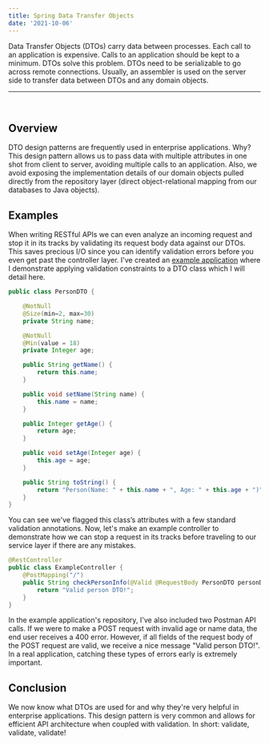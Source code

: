 ```yaml
---
title: Spring Data Transfer Objects
date: '2021-10-06'
---
```


Data Transfer Objects (DTOs) carry data between processes. Each call to an application is expensive. Calls to an application should be kept to a minimum. DTOs solve this problem. DTOs need to be serializable to go across remote connections. Usually, an assembler is used on the server side to transfer data between DTOs and any domain objects.

---
<br>

## Overview

DTO design patterns are frequently used in enterprise applications. Why? This design pattern allows us to pass data with multiple attributes in one shot from client to server, avoiding multiple calls to an application. Also, we avoid exposing the implementation details of our domain objects pulled directly from the repository layer (direct object-relational mapping from our databases to Java objects).

## Examples

When writing RESTful APIs we can even analyze an incoming request and stop it in its tracks by validating its request body data against our DTOs. This saves precious I/O since you can identify validation errors before you even get past the controller layer. I've created an [example application](https://github.com/maxwelldemaio/dtoExample) where I demonstrate applying validation constraints to a DTO class which I will detail here.

```java
public class PersonDTO {

	@NotNull
	@Size(min=2, max=30)
	private String name;

	@NotNull
	@Min(value = 18)
	private Integer age;

	public String getName() {
		return this.name;
	}

	public void setName(String name) {
		this.name = name;
	}

	public Integer getAge() {
		return age;
	}

	public void setAge(Integer age) {
		this.age = age;
	}

	public String toString() {
		return "Person(Name: " + this.name + ", Age: " + this.age + ")";
	}
}
```

You can see we've flagged this class’s attributes with a few standard validation annotations. Now, let's make an example controller to demonstrate how we can stop a request in its tracks before traveling to our service layer if there are any mistakes.

```java
@RestController
public class ExampleController {
	@PostMapping("/")
	public String checkPersonInfo(@Valid @RequestBody PersonDTO personDTO) {
		return "Valid person DTO!";
	}
}
```

In the example application's repository, I've also included two Postman API calls. If we were to make a POST request with invalid age or name data, the end user receives a 400 error. However, if all fields of the request body of the POST request are valid, we receive a nice message "Valid person DTO!". In a real application, catching these types of errors early is extremely important.

## Conclusion

We now know what DTOs are used for and why they're very helpful in enterprise applications. This design pattern is very common and allows for efficient API architecture when coupled with validation. In short: validate, validate, validate!
